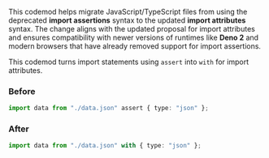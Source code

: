 This codemod helps migrate JavaScript/TypeScript files from using the deprecated **import assertions** syntax to the updated **import attributes** syntax. 
The change aligns with the updated proposal for import attributes and ensures compatibility with newer versions of runtimes like **Deno 2** and modern browsers that have already removed support for import assertions.


This codemod turns import statements using `assert` into `with` for import attributes.

### Before

```ts
import data from "./data.json" assert { type: "json" };
```

### After

```ts
import data from "./data.json" with { type: "json" };
```

